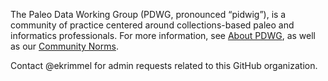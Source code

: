 The Paleo Data Working Group (PDWG, pronounced “pidwig”), is a community of practice centered around collections-based paleo and informatics professionals. For more information, see [About PDWG](https://paleo-data.github.io/community/about-pdwg), as well as our [Community Norms](https://paleo-data.github.io/community/norms).

Contact @ekrimmel for admin requests related to this GitHub organization.
